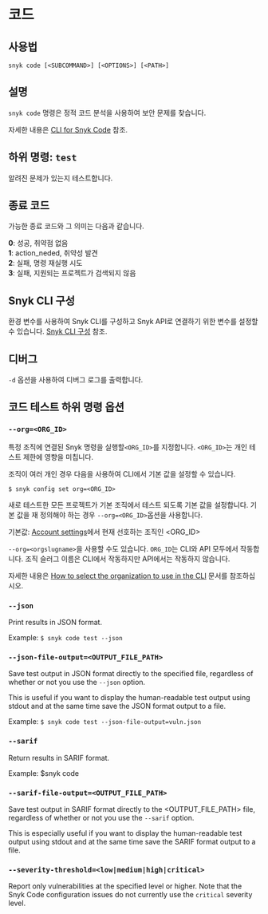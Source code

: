 # 코드

## 사용법

`snyk code [<SUBCOMMAND>] [<OPTIONS>] [<PATH>]`

## 설명

`snyk code` 명령은 정적 코드 분석을 사용하여 보안 문제를 찾습니다.

자세한 내용은 [CLI for Snyk Code](https://docs.snyk.io/snyk-code/cli-for-snyk-code) 참조.

## 하위 명령: `test`

알려진 문제가 있는지 테스트합니다.

## 종료 코드

가능한 종료 코드와 그 의미는 다음과 같습니다.&#x20;

**0**: 성공, 취약점 없음\
**1**: action\_neded, 취약성 발견\
**2**: 실패, 명령 재실행 시도\
**3**: 실패, 지원되는 프로젝트가 검색되지 않음

## Snyk CLI 구성

환경 변수를 사용하여 Snyk CLI를 구성하고 Snyk API로 연결하기 위한 변수를 설정할 수 있습니다. [Snyk CLI 구성](../snyk-cli.md) 참조.

## 디버그

`-d` 옵션을 사용하여 디버그 로그를 출력합니다.

## 코드 테스트 하위 명령 옵션

### `--org=<ORG_ID>`

특정 조직에 연결된 Snyk 명령을 실행할`<ORG_ID>`를 지정합니다. `<ORG_ID>`는 개인 테스트 제한에 영향을 미칩니다.

조직이 여러 개인 경우 다음을 사용하여 CLI에서 기본 값을 설정할 수 있습니다.

`$ snyk config set org=<ORG_ID>`

새로 테스트한 모든 프로젝트가 기본 조직에서 테스트 되도록 기본 값을 설정합니다. 기본 값을 재 정의해야 하는 경우 `--org=<ORG_ID>`옵션을 사용합니다.

기본값: [Account settings](https://app.snyk.io/account)에서 현재 선호하는 조직인 \<ORG\_ID>

`--org=<orgslugname>`을 사용할 수도 있습니다. `ORG_ID`는 CLI와 API 모두에서 작동합니다. 조직 슬러그 이름은 CLI에서 작동하지만 API에서는 작동하지 않습니다.

자세한 내용은 [How to select the organization to use in the CLI](https://support.snyk.io/hc/en-us/articles/360000920738-How-to-select-the-organization-to-use-in-the-CLI) 문서를 참조하십시오.

### `--json`

Print results in JSON format.

Example: `$ snyk code test --json`

### `--json-file-output=<OUTPUT_FILE_PATH>`

Save test output in JSON format directly to the specified file, regardless of whether or not you use the `--json` option.

This is useful if you want to display the human-readable test output using stdout and at the same time save the JSON format output to a file.

Example: `$ snyk code test --json-file-output=vuln.json`

### `--sarif`

Return results in SARIF format.

Example: $snyk code

### `--sarif-file-output=<OUTPUT_FILE_PATH>`

Save test output in SARIF format directly to the \<OUTPUT\_FILE\_PATH> file, regardless of whether or not you use the `--sarif` option.

This is especially useful if you want to display the human-readable test output using stdout and at the same time save the SARIF format output to a file.

### `--severity-threshold=<low|medium|high|critical>`

Report only vulnerabilities at the specified level or higher. Note that the Snyk Code configuration issues do not currently use the `critical` severity level.
